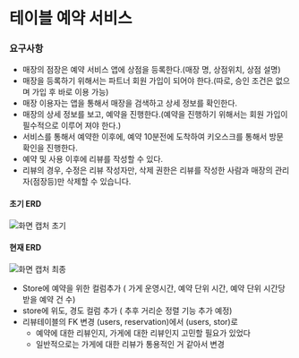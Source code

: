 # 테이블 예약 서비스

### 요구사항
- 매장의 점장은 예약 서비스 앱에 상점을 등록한다.(매장 명, 상점위치, 상점 설명)
- 매장을 등록하기 위해서는 파트너 회원 가입이 되어야 한다.(따로, 승인 조건은 없으며 가입 후
바로 이용 가능)
- 매장 이용자는 앱을 통해서 매장을 검색하고 상세 정보를 확인한다.
- 매장의 상세 정보를 보고, 예약을 진행한다.(예약을 진행하기 위해서는 회원 가입이 필수적으로
이루어 져야 한다.)
- 서비스를 통해서 예약한 이후에, 예약 10분전에 도착하여 키오스크를 통해서 방문 확인을
진행한다.
- 예약 및 사용 이후에 리뷰를 작성할 수 있다.
- 리뷰의 경우, 수정은 리뷰 작성자만, 삭제 권한은 리뷰를 작성한 사람과 매장의 관리자(점장등)만
삭제할 수 있습니다.
#### 초기 ERD
![화면 캡처 초기](https://github.com/user-attachments/assets/086c653a-c9bf-4e4c-a805-4fccee3e53b7)


#### 현재 ERD
![화면 캡처 최종](https://github.com/user-attachments/assets/c3d15db3-e5db-40eb-a33e-605d9c3f33b5)


- Store에 예약을 위한 컬럼추가 ( 가게 운영시간, 예약 단위 시간, 예약 단위 시간당 받을 예약 건 수)
- store에 위도, 경도 컬럼 추가 ( 추후 거리순 정렬 기능 추가 예정) 
- 리뷰테이블의 FK 변경 (users, reservation)에서 (users, stor)로
  - 예약에 대한 리뷰인지, 가게에 대한 리뷰인지 고민할 필요가 있었다
  - 일반적으로는 가게에 대한 리뷰가 통용적인 거 같아서 변경     
